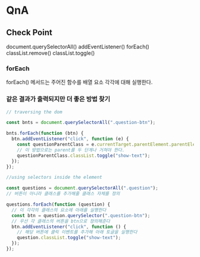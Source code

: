 # QnA

## Check Point

document.querySelectorAll()
addEventListener()
forEach()
classList.remove()
classList.toggle()

### forEach

forEach() 메서드는 주어진 함수를 배열 요소 각각에 대해 실행한다.

### 같은 결과가 출력되지만 더 좋은 방법 찾기

```js
// traversing the dom

const bnts = document.querySelectorAll(".question-btn");

bnts.forEach(function (btn) {
  btn.addEventListener("click", function (e) {
    const questionParentClass = e.currentTarget.parentElement.parentElement;
    // 이 방법으로는 parent를 두 단계나 거쳐야 한다.
    questionParentClass.classList.toggle("show-text");
  });
});
```

```js
//using selectors inside the element

const questions = document.querySelectorAll(".question");
// 버튼이 아니라 클래스를 추가해줄 클래스 자체를 정의

questions.forEach(function (question) {
  // 이 각각의 클래스의 요소에 아래를 실행한다
  const btn = question.querySelector(".question-btn");
  // 우선 각 클래스의 버튼을 btn으로 정의해준다
  btn.addEventListener("click", function () {
    // 해당 버튼에 클릭 이벤트를 추가해 아래 토글을 실행한다
    question.classList.toggle("show-text");
  });
});
```

